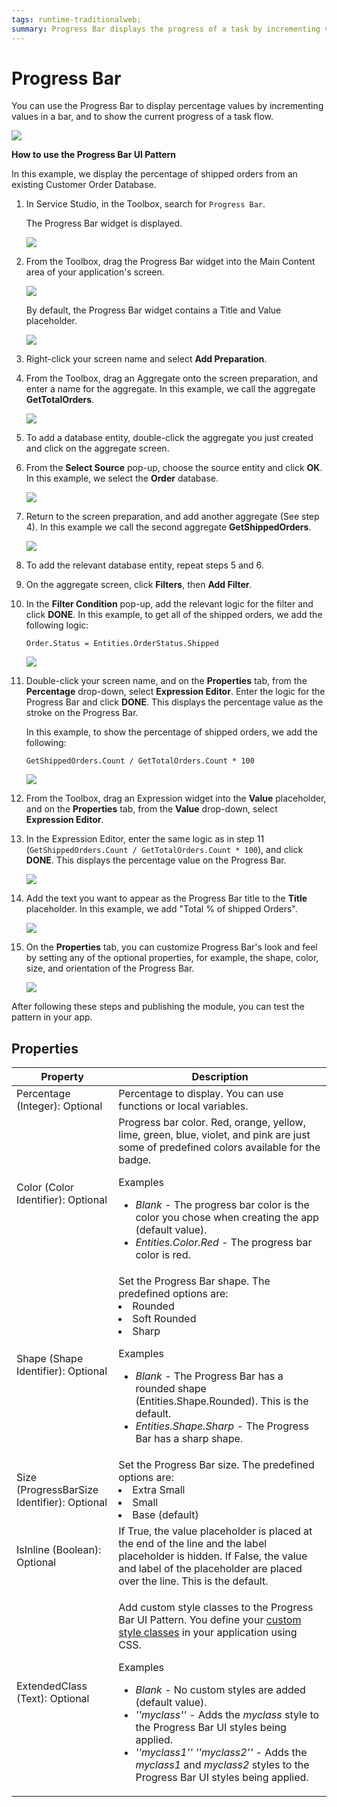 ```yaml
---
tags: runtime-traditionalweb; 
summary: Progress Bar displays the progress of a task by incrementing values in a bar.
---
```


# Progress Bar

You can use the Progress Bar to display percentage values by incrementing values in a bar, and to show the current progress of a task flow. <!--You can also show progress in a Progress Circle or a Progress Circle Fraction. When using the Progress Bar UI Pattern, be consistent, for example, if an action displays a linear indicator on one screen, that same action should not use a circular indicator elsewhere in the app. -->

![](<images/progressbar-1-ss.png>)

**How to use the Progress Bar UI Pattern**

In this example, we display the percentage of shipped orders from an existing Customer Order Database.

1. In Service Studio, in the Toolbox, search for `Progress Bar`.

    The Progress Bar widget is displayed.

    ![](<images/progressbar-2-ss.png>)

1. From the Toolbox, drag the Progress Bar widget into the Main Content area of your application's screen.

    ![](<images/progressbar-3-ss.png>)

    By default, the Progress Bar widget contains a Title and Value placeholder.

    ![](<images/progressbar-4-ss.png>)

1. Right-click your screen name and select **Add Preparation**.

1. From the Toolbox, drag an Aggregate onto the screen preparation, and enter a name for the aggregate. In this example, we call the aggregate **GetTotalOrders**.

    ![](<images/progressbar-10-ss.png>)

1. To add a database entity, double-click the aggregate you just created and click on the aggregate screen.

1. From the **Select Source** pop-up, choose the source entity and click **OK**. In this example, we select the **Order** database.

    ![](<images/progressbar-11-ss.png>)

1. Return to the screen preparation, and add another aggregate (See step 4). In this example we call the second aggregate **GetShippedOrders**.

    ![](<images/progressbar-12-ss.png>)

1. To add the relevant database entity, repeat steps 5 and 6.

1. On the aggregate screen, click **Filters**, then **Add Filter**.

1. In the **Filter Condition** pop-up, add the relevant logic for the filter and click **DONE**. In this example, to get all of the shipped orders, we add the following logic:

    `Order.Status = Entities.OrderStatus.Shipped`

    ![](<images/progressbar-13-ss.png>)

1. Double-click your screen name, and on the **Properties** tab, from the **Percentage** drop-down, select **Expression Editor**.
Enter the logic for the Progress Bar and click **DONE**.  This displays the percentage value as the stroke on the Progress Bar.

    In this example, to show the percentage of shipped orders, we add the following:

   `GetShippedOrders.Count / GetTotalOrders.Count * 100`

    ![](<images/progressbar-14-ss.png>)

1. From the Toolbox, drag an Expression widget into the **Value** placeholder, and on the **Properties** tab, from the **Value** drop-down, select **Expression Editor**.

1. In the Expression Editor, enter the same logic as in step 11 (`GetShippedOrders.Count / GetTotalOrders.Count * 100`), and click **DONE**. This displays the percentage value on the Progress Bar.

    ![](<images/progressbar-15-ss.png>)

1. Add the text you want to appear as the Progress Bar title to the **Title** placeholder. In this example, we add "Total % of shipped Orders".

    ![](<images/progressbar-16-ss.png>)

1. On the **Properties** tab, you can customize Progress Bar's look and feel by setting any of the optional properties, for example, the shape, color, size, and orientation of the Progress Bar.

    ![](<images/progressbar-5-ss.png>)

After following these steps and publishing the module, you can test the pattern in your app.

## Properties

| **Property** |  **Description** |  
|---|---|
| Percentage (Integer): Optional  |  Percentage to display. You can use functions or local variables. | 
| Color (Color Identifier): Optional  | Progress bar color. Red, orange, yellow, lime, green, blue, violet, and pink are just some of predefined colors available for the badge. <p>Examples <ul><li>_Blank_ - The progress bar color  is the color you chose when creating the app (default value).</li><li>_Entities.Color.Red_ - The progress bar color is red.</li></ul></p>  |
| Shape (Shape Identifier): Optional  |  Set the Progress Bar shape. The predefined options are: <li>Rounded</li><li> Soft Rounded </li> <li>Sharp</li><p>Examples</p><ul><li>_Blank_ - The Progress Bar has a rounded shape (Entities.Shape.Rounded). This is the default. </li><li>_Entities.Shape.Sharp_ - The Progress Bar has a sharp shape.</li></ul>| 
| Size (ProgressBarSize Identifier): Optional  |  Set the Progress Bar size. The predefined options are: <li>Extra Small</li><li>Small</li> <li>Base (default)</li>|  
| IsInline (Boolean): Optional  | If True, the value placeholder is placed at the end of the line and the label placeholder is hidden. If False, the value and label of the placeholder are placed over the line. This is the default.|
| ExtendedClass (Text): Optional  | <p>Add custom style classes to the Progress Bar UI Pattern. You define your [custom style classes](../../../../../develop/ui/look-feel/css.md) in your application using CSS.</p> <p>Examples <ul><li>_Blank_ - No custom styles are added (default value).</li><li>_''myclass''_ - Adds the _myclass_ style to the Progress Bar UI styles being applied.</li><li>_''myclass1'' ''myclass2''_ - Adds the _myclass1_ and _myclass2_ styles to the Progress Bar UI styles being applied.</li></ul></p> |
